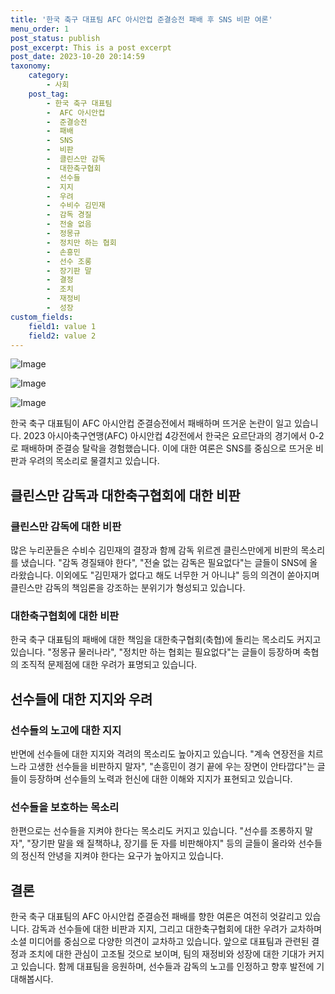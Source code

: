```yaml
---
title: '한국 축구 대표팀 AFC 아시안컵 준결승전 패배 후 SNS 비판 여론'
menu_order: 1
post_status: publish
post_excerpt: This is a post excerpt
post_date: 2023-10-20 20:14:59
taxonomy:
    category:
        - 사회
    post_tag:
        - 한국 축구 대표팀
        -  AFC 아시안컵
        -  준결승전
        -  패배
        -  SNS
        -  비판
        -  클린스만 감독
        -  대한축구협회
        -  선수들
        -  지지
        -  우려
        -  수비수 김민재
        -  감독 경질
        -  전술 없음
        -  정몽규
        -  정치만 하는 협회
        -  손흥민
        -  선수 조롱
        -  장기판 말
        -  결정
        -  조치
        -  재정비
        -  성장
custom_fields:
    field1: value 1
    field2: value 2
---
```


![Image](https://imgnews.pstatic.net/image/057/2024/02/07/0001797941_001_20240207080202585.jpg?type=w647)

![Image](https://imgnews.pstatic.net/image/057/2024/02/07/0001797941_003_20240207080202700.jpg?type=w647)

![Image](https://imgnews.pstatic.net/image/057/2024/02/07/0001797941_002_20240207080202626.jpg?type=w647)


한국 축구 대표팀이 AFC 아시안컵 준결승전에서 패배하며 뜨거운 논란이 일고 있습니다. 2023 아시아축구연맹(AFC) 아시안컵 4강전에서 한국은 요르단과의 경기에서 0-2로 패배하며 준결승 탈락을 경험했습니다. 이에 대한 여론은 SNS를 중심으로 뜨거운 비판과 우려의 목소리로 물결치고 있습니다.

## 클린스만 감독과 대한축구협회에 대한 비판

### 클린스만 감독에 대한 비판

많은 누리꾼들은 수비수 김민재의 결장과 함께 감독 위르겐 클린스만에게 비판의 목소리를 냈습니다. "감독 경질돼야 한다", "전술 없는 감독은 필요없다"는 글들이 SNS에 올라왔습니다. 이외에도 "김민재가 없다고 해도 너무한 거 아니냐" 등의 의견이 쏟아지며 클린스만 감독의 책임론을 강조하는 분위기가 형성되고 있습니다.

### 대한축구협회에 대한 비판

한국 축구 대표팀의 패배에 대한 책임을 대한축구협회(축협)에 돌리는 목소리도 커지고 있습니다. "정몽규 물러나라", "정치만 하는 협회는 필요없다"는 글들이 등장하며 축협의 조직적 문제점에 대한 우려가 표명되고 있습니다.

## 선수들에 대한 지지와 우려

### 선수들의 노고에 대한 지지

반면에 선수들에 대한 지지와 격려의 목소리도 높아지고 있습니다. "계속 연장전을 치르느라 고생한 선수들을 비판하지 말자", "손흥민이 경기 끝에 우는 장면이 안타깝다"는 글들이 등장하며 선수들의 노력과 헌신에 대한 이해와 지지가 표현되고 있습니다.

### 선수들을 보호하는 목소리

한편으로는 선수들을 지켜야 한다는 목소리도 커지고 있습니다. "선수를 조롱하지 말자", "장기판 말을 왜 질책하냐, 장기를 둔 자를 비판해야지" 등의 글들이 올라와 선수들의 정신적 안녕을 지켜야 한다는 요구가 높아지고 있습니다.

## 결론

한국 축구 대표팀의 AFC 아시안컵 준결승전 패배를 향한 여론은 여전히 엇갈리고 있습니다. 감독과 선수들에 대한 비판과 지지, 그리고 대한축구협회에 대한 우려가 교차하며 소셜 미디어를 중심으로 다양한 의견이 교차하고 있습니다. 앞으로 대표팀과 관련된 결정과 조치에 대한 관심이 고조될 것으로 보이며, 팀의 재정비와 성장에 대한 기대가 커지고 있습니다. 함께 대표팀을 응원하며, 선수들과 감독의 노고를 인정하고 향후 발전에 기대해봅시다.
